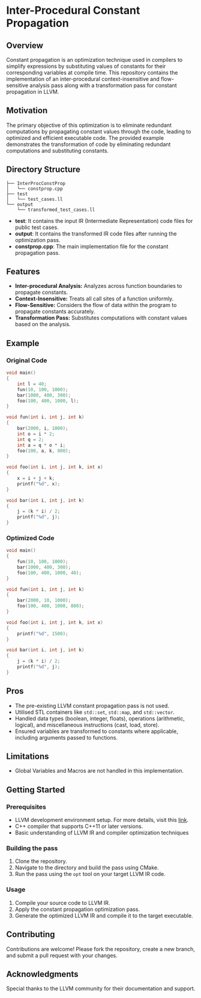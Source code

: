 # Inter-Procedural Constant Propagation

## Overview

Constant propagation is an optimization technique used in compilers to simplify expressions by substituting values of constants for their corresponding variables at compile time. This repository contains the implementation of an inter-procedural context-insensitive and flow-sensitive analysis pass along with a transformation pass for constant propagation in LLVM.

## Motivation

The primary objective of this optimization is to eliminate redundant computations by propagating constant values through the code, leading to optimized and efficient executable code. The provided example demonstrates the transformation of code by eliminating redundant computations and substituting constants.

## Directory Structure

```
├── InterProcConstProp
│   └── constprop.cpp
├── test
│   └── test_cases.ll
└── output
    └── transformed_test_cases.ll
```

- **test**: It contains the input IR (Intermediate Representation) code files for public test cases.
- **output**: It contains the transformed IR code files after running the optimization pass.
- **constprop.cpp**: The main implementation file for the constant propagation pass.

## Features

- **Inter-procedural Analysis:** Analyzes across function boundaries to propagate constants.
- **Context-Insensitive:** Treats all call sites of a function uniformly.
- **Flow-Sensitive:** Considers the flow of data within the program to propagate constants accurately.
- **Transformation Pass:** Substitutes computations with constant values based on the analysis.

## Example

### Original Code

```cpp
void main()
{
    int l = 40;
    fun(10, 100, 1000);
    bar(1000, 400, 300);
    foo(100, 400, 1000, l);
}

void fun(int i, int j, int k)
{
    bar(2000, i, 1000);
    int o = i * 2;
    int q = 2;
    int a = q * o * i;
    foo(100, a, k, 800);
}

void foo(int i, int j, int k, int x)
{
    x = i + j + k;
    printf("%d", x);
}

void bar(int i, int j, int k)
{
    j = (k * i) / 2;
    printf("%d", j);
}
```

### Optimized Code

```cpp
void main()
{
    fun(10, 100, 1000);
    bar(1000, 400, 300);
    foo(100, 400, 1000, 40);
}

void fun(int i, int j, int k)
{
    bar(2000, 10, 1000);
    foo(100, 400, 1000, 800);
}

void foo(int i, int j, int k, int x)
{
    printf("%d", 1500);
}

void bar(int i, int j, int k)
{
    j = (k * i) / 2;
    printf("%d", j);
}
```

## Pros

- The pre-existing LLVM constant propagation pass is not used.
- Utilised STL containers like `std::set`, `std::map`, and `std::vector`.
- Handled data types (boolean, integer, floats), operations (arithmetic, logical), and miscellaneous instructions (cast, load, store).
- Ensured variables are transformed to constants where applicable, including arguments passed to functions.

## Limitations

- Global Variables and Macros are not handled in this implementation.

## Getting Started

### Prerequisites

- LLVM development environment setup. For more details, visit this [link](https://www.llvm.org/docs/GettingStarted.html).
- C++ compiler that supports C++11 or later versions.
- Basic understanding of LLVM IR and compiler optimization techniques

### Building the pass

1. Clone the repository.
2. Navigate to the directory and build the pass using CMake.
3. Run the pass using the `opt` tool on your target LLVM IR code.

### Usage

1. Compile your source code to LLVM IR.
2. Apply the constant propagation optimization pass.
3. Generate the optimized LLVM IR and compile it to the target executable.

## Contributing

Contributions are welcome! Please fork the repository, create a new branch, and submit a pull request with your changes.

## Acknowledgments

Special thanks to the LLVM community for their documentation and support.
